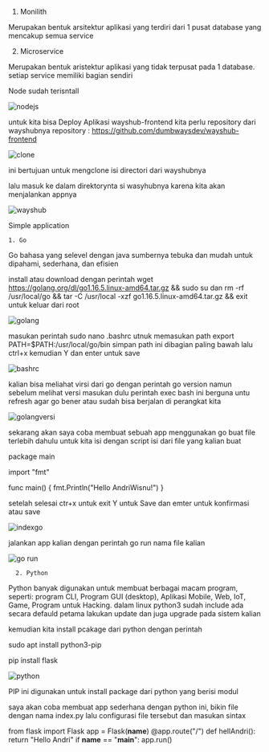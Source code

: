 1. Monilith

  Merupakan bentuk arsitektur aplikasi yang terdiri dari 1 pusat database yang mencakup semua service

2. Microservice

  Merupakan bentuk aristektur aplikasi yang tidak terpusat pada 1 database. setiap service memiliki bagian sendiri

Node sudah terisntall 

![nodejs](https://github.com/andriwisnu234/Devops_Dumbwasy_Andri_Wisnu/assets/135598387/fce3374f-b4a5-4bd8-bba7-491223d722ea)

untuk kita bisa Deploy Aplikasi wayshub-frontend kita perlu repository dari wayshubnya
repository : https://github.com/dumbwaysdev/wayshub-frontend

![clone](https://github.com/andriwisnu234/Devops_Dumbwasy_Andri_Wisnu/assets/135598387/8d437e4b-ac05-46a8-a050-6aeb884cc37c)

ini bertujuan untuk mengclone isi directori dari wayshubnya

lalu masuk ke dalam direktorynta si wasyhubnya karena kita akan menjalankan appnya

![wayshub](https://github.com/andriwisnu234/Devops_Dumbwasy_Andri_Wisnu/assets/135598387/5e24b366-c1c6-4453-95f7-f6d7ce8aa69d)

Simple application

    1. Go

  Go bahasa yang selevel dengan java sumbernya tebuka dan mudah untuk dipahami, sederhana, dan efisien
  
  install atau download dengan perintah wget https://golang.org/dl/go1.16.5.linux-amd64.tar.gz && sudo su dan rm -rf /usr/local/go && tar -C /usr/local -xzf go1.16.5.linux-amd64.tar.gz && exit untuk keluar dari root
  
  ![golang](https://github.com/andriwisnu234/Devops_Dumbwasy_Andri_Wisnu/assets/135598387/84ce5122-b6b7-4da8-905e-9d99379355d3)

masukan perintah sudo nano .bashrc utnuk memasukan path export PATH=$PATH:/usr/local/go/bin simpan path ini dibagian paling bawah lalu ctrl+x kemudian Y dan enter untuk save

![bashrc](https://github.com/andriwisnu234/Devops_Dumbwasy_Andri_Wisnu/assets/135598387/362cf296-907f-4c3f-acac-92f38de8061f)

kalian bisa meliahat virsi dari go dengan perintah go version namun sebelum melihat versi masukan dulu perintah exec bash ini berguna untu refresh agar go bener atau sudah bisa berjalan di perangkat kita

![golangversi](https://github.com/andriwisnu234/Devops_Dumbwasy_Andri_Wisnu/assets/135598387/5acb9beb-f504-4e6b-bfd2-65dc07d88151)

sekarang akan saya coba membuat sebuah app menggunakan go buat file terlebih dahulu untuk kita isi dengan script
isi dari file yang kalian buat

package main

import "fmt"

func main() {
    fmt.Println("Hello AndriWisnu!")
}

setelah selesai ctr+x untuk exit Y untuk Save dan emter untuk konfirmasi atau save

![indexgo](https://github.com/andriwisnu234/Devops_Dumbwasy_Andri_Wisnu/assets/135598387/884c7bcf-ea0d-40b9-ab5e-648df7338b3c)

jalankan app kalian dengan perintah go run nama file kalian

![go run](https://github.com/andriwisnu234/Devops_Dumbwasy_Andri_Wisnu/assets/135598387/6a60ff4a-8f78-4b50-bbf7-b4412db28149)


      2. Python

Python banyak digunakan untuk membuat berbagai macam program, seperti: program CLI, Program GUI (desktop), Aplikasi Mobile, Web, IoT, Game, Program untuk Hacking. dalam linux python3 sudah include ada secara defauld petama lakukan update dan juga upgrade pada sistem kalian

kemudian kita install pcakage dari python dengan perintah 

sudo apt install python3-pip

pip install flask

![python](https://github.com/andriwisnu234/Devops_Dumbwasy_Andri_Wisnu/assets/135598387/3e9bef2a-ccda-445c-b460-1ee15eac11a3)

PIP ini digunakan untuk install package dari python yang berisi modul

saya akan coba membuat app sederhana dengan python ini, bikin file dengan nama index.py lalu configurasi file tersebut dan masukan sintax

from flask import Flask
app = Flask(__name__)
@app.route("/")
def hellAndri():
    return "Hello Andri"
if __name__ == "__main__":
    app.run()
    
    
